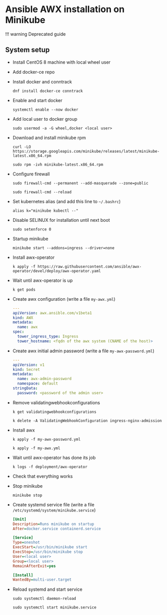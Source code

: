 # Ansible AWX installation on Minikube

!!! warning
    Deprecated guide

## System setup

- Install CentOS 8 machine with local wheel user
- Add docker-ce repo
- Install docker and conntrack

  `dnf install docker-ce conntrack`

- Enable and start docker

  `systemctl enable --now docker`

- Add local user to docker group

  `sudo usermod -a -G wheel,docker <local user>`

- Download and install minikube rpm

  `curl -LO https://storage.googleapis.com/minikube/releases/latest/minikube-latest.x86_64.rpm`

  `sudo rpm -ivh minikube-latest.x86_64.rpm`

- Configure firewall

  `sudo firewall-cmd --permanent --add-masquerade --zone=public`

  `sudo firewall-cmd --reload`

- Set kubernetes alias (and add this line to `~/.bashrc`)

  `alias k="minikube kubectl --"`

- Disable SELINUX for installation until next boot

  `sudo setenforce 0`

- Startup minikube

  `minikube start --addons=ingress --driver=none`

- Install awx-operator

  `k apply -f https://raw.githubusercontent.com/ansible/awx-operator/devel/deploy/awx-operator.yaml`

- Wait until awx-operator is up

  `k get pods`

- Create awx configuration (write a file `my-awx.yml`)

  ```yaml
  ---
  apiVersion: awx.ansible.com/v1beta1
  kind: AWX
  metadata:
    name: awx
  spec:
    tower_ingress_type: Ingress
    tower_hostname: <fqdn of the awx system (CNAME of the host)>
  ```

- Create awx initial admin password (write a file `my-awx-password.yml`)

  ```yaml
  ---
  apiVersion: v1
  kind: Secret
  metadata:
    name: awx-admin-password
    namespace: default
  stringData:
    password: <password of the admin user>
  ```

- Remove validatingwebhookconfigurations

  `k get validatingwebhookconfigurations`

  `k delete -A ValidatingWebhookConfiguration ingress-nginx-admission`

- Install awx

  `k apply -f my-awx-password.yml`

  `k apply -f my-awx.yml`

- Wait until awx-operator has done its job

  `k logs -f deployment/awx-operator`

- Check that everything works
- Stop minikube

  `minikube stop`

- Create systemd service file (write a file `/etc/systemd/system/minikube.service`)

  ```ini
  [Unit]
  Description=Runs minikube on startup
  After=docker.service containerd.service

  [Service]
  Type=oneshot
  ExecStart=/usr/bin/minikube start
  ExecStop=/usr/bin/minikube stop
  User=<local user>
  Group=<local user>
  RemainAfterExit=yes

  [Install]
  WantedBy=multi-user.target
  ```

- Reload systemd and start service

  `sudo systemctl daemon-reload`

  `sudo systemctl start minikube.service`
